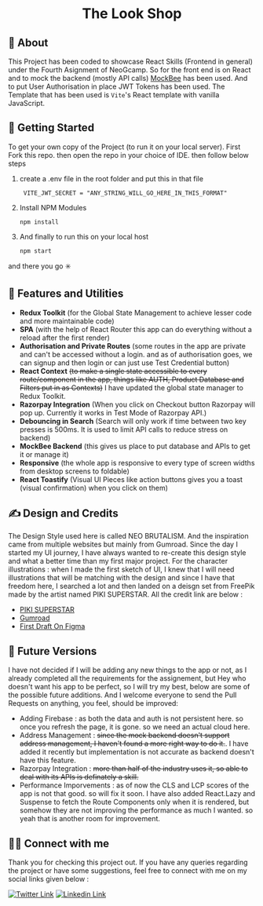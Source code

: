 <h1 align="center">The Look Shop</h1>


## 🙂 About
This Project has been coded to showcase React Skills (Frontend in general) under the Fourth Asignment of NeoGcamp. So for the front end is on React and to mock the backend (mostly API calls) [MockBee](https://mockbee.netlify.app/) has been used. And to put User Authorisation in place JWT Tokens has been used. The Template that has been used is `Vite`'s React template with vanilla JavaScript.

## 🏁 Getting Started
To get your own copy of the Project (to run it on your local server). First Fork this repo. then open the repo in your choice of IDE. then follow below steps
1. create a .env file in the root folder and put this in that file
    ```
     VITE_JWT_SECRET = "ANY_STRING_WILL_GO_HERE_IN_THIS_FORMAT"
    ```
2. Install NPM Modules
    ```
    npm install
    ```
3. And finally to run this on your local host
    ```
    npm start
    ```
and there you go ✳️
## 🚀 Features and Utilities
- **Redux Toolkit** (for the Global State Management to achieve lesser code and more maintainable code)
- **SPA** (with the help of React Router this app can do everything without a reload after the first render)
- **Authorisation and Private Routes** (some routes in the app are private and can't be accessed without a login. and as of authorisation goes, we can signup and then login or can just use Test Credential button)
- **React Context** <strike>(to make a single state accessible to every route/component in the app, things like AUTH, Product Database and Filters put in as Contexts)</strike> I have updated the global state manager to Redux Toolkit.
- **Razorpay Integration** (When you click on Checkout button Razorpay will pop up. Currently it works in Test Mode of Razorpay API.)
- **Debouncing in Search** (Search will only work if time between two key presses is 500ms. It is used to limit API calls to reduce stress on backend)
- **MockBee Backend** (this gives us place to put database and APIs to get it or manage it)
- **Responsive** (the whole app is responsive to every type of screen widths from desktop screens to foldable)
- **React Toastify** (Visual UI Pieces like action buttons gives you a toast (visual confirmation) when you click on them)

## ✍️ Design and Credits
The Design Style used here is called NEO BRUTALISM. And the inspiration came from multiple websites but mainly from Gumroad. Since the day I started my UI journey, I have always wanted to re-create this design style and what a better time than my first major project. For the character illustrations : when I made the first sketch of UI, I knew that I will need illustrations that will be matching with the design and since I have that freedom here, I searched a lot and then landed on a deisgn set from FreePik made by the artist named PIKI SUPERSTAR. All the credit link are below : 
- [PIKI SUPERSTAR](https://www.freepik.com/author/pikisuperstar)
- [Gumroad](https://gumroad.com/)
- [First Draft On Figma](https://www.figma.com/community/file/1244213181283177424/The-Look-Shop---NEUBRUTALISM)

## 🎈 Future Versions
I have not decided if I will be adding any new things to the app or not, as I already completed all the requirements for the assignement, but Hey who doesn't want his app to be perfect, so I will try my best, below are some of the possible future additions. And I welcome everyone to send the Pull Requests on anything, you feel, should be improved:
- Adding Firebase : as both the data and auth is not persistent here. so once you refresh the page, it is gone. so we need an actual cloud here.
- Address Management : <strike>since the mock backend doesn't support address management, I haven't found a more right way to do it.</strike>. I have added it recently but implementation is not accurate as backend doesn't have this feature.
- Razorpay Integration : <strike>more than half of the industry uses it, so able to deal with its APIs is definately a skill.</strike>
- Performance Imporvements : as of now the CLS and LCP scores of the app is not that good. so will fix it soon. I have also added React.Lazy and Suspense to fetch the Route Components only when it is rendered, but somehow they are not improving the performance as much I wanted. so yeah that is another room for improvement.
## 🤜🤛 Connect with me
Thank you for checking this project out. If you have any queries regarding the project or have some suggestions, feel free to connect with me on my social links given below :

[![Twitter Link](https://img.shields.io/badge/Twitter-1DA1F2?style=for-the-badge&logo=twitter&logoColor=white)](https://twitter.com/dddddddeeeeevvv)
[![Linkedin Link](https://img.shields.io/badge/LinkedIn-0077B5?style=for-the-badge&logo=linkedin&logoColor=white)](https://www.linkedin.com/in/debasishsahoo1998)
